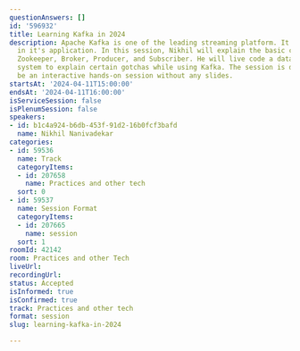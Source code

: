 ```yaml
---
questionAnswers: []
id: '596932'
title: Learning Kafka in 2024
description: Apache Kafka is one of the leading streaming platform. It is highly versatile
  in it's application. In this session, Nikhil will explain the basic concepts of
  Zookeeper, Broker, Producer, and Subscriber. He will live code a data processing
  system to explain certain gotchas while using Kafka. The session is designed to
  be an interactive hands-on session without any slides.
startsAt: '2024-04-11T15:00:00'
endsAt: '2024-04-11T16:00:00'
isServiceSession: false
isPlenumSession: false
speakers:
- id: b1c4a924-b6db-453f-91d2-16b0fcf3bafd
  name: Nikhil Nanivadekar
categories:
- id: 59536
  name: Track
  categoryItems:
  - id: 207658
    name: Practices and other tech
  sort: 0
- id: 59537
  name: Session Format
  categoryItems:
  - id: 207665
    name: session
  sort: 1
roomId: 42142
room: Practices and other Tech
liveUrl: 
recordingUrl: 
status: Accepted
isInformed: true
isConfirmed: true
track: Practices and other tech
format: session
slug: learning-kafka-in-2024

---
```

